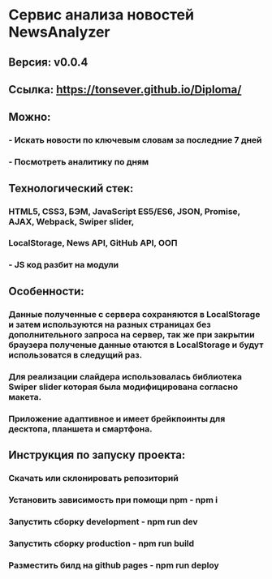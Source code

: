 # Сервис анализа новостей NewsAnalyzer
## Версия: v0.0.4
## Ссылка: https://tonsever.github.io/Diploma/
## Можно:
### - Искать новости по ключевым словам за последние 7 дней
### - Посмотреть аналитику по дням
## Технологический стек: 
### HTML5, CSS3, БЭМ, JavaScript ES5/ES6, JSON, Promise, AJAX, Webpack, Swiper slider,
### LocalStorage, News API, GitHub API, ООП
### - JS код разбит на модули
## Особенности: 
### Данные полученные с сервера сохраняются в LocalStorage и затем используются на разных страницах без дополнительного запроса на сервер, так же при закрытии браузера полученые данные отаются в LocalStorage и будут использоватся в следущий раз. 
### Для реализации слайдера использовалась библиотека Swiper slider которая была модифицирована согласно макета. 
### Приложение адаптивное и имеет брейкпоинты для десктопа, планшета и смартфона.
## Инструкция по запуску проекта:
### Скачать или склонировать репозиторий
### Установить зависимость при помощи npm - npm i
### Запустить сборку development - npm run dev
### Запустить сборку production - npm run build
### Разместить билд на github pages - npm run deploy
